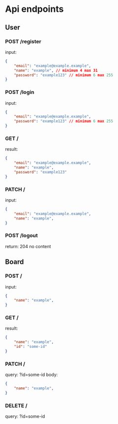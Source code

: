 # Api endpoints

## User

### POST /register

input:
```json
{
    "email": "example@example.example",
    "name": "example", // minimum 4 max 31
    "password": "example123" // minimum 6 max 255
}
```

### POST /login

input:
```json
{
    "email": "example@example.example",
    "password": "example123" // minimum 6 max 255
}
```

### GET /

result:
```json
{
    "email": "example@example.example",
    "name": "example", 
    "password": "example123" 
}
```

### PATCH /

input:
```json
{
    "email": "example@example.example",
    "name": "example", 
}
```

### POST /logout

return: 204 no content

## Board

### POST /

input:
```json
{
    "name": "example", 
}
```

### GET /

result:
```json
{
    "name": "example", 
    "id": "some-id"
}
```

### PATCH /
query: ?id=some-id
body: 
```json
{
    "name": "example", 
}
```

### DELETE /

query: ?id=some-id

